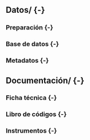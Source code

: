 
## <i class="fa fa-folder-open" aria-hidden="true"></i> Datos/ {-}


### <i class="fa fa-file-text" aria-hidden="true"></i> Preparación {-}

### <i class="fa fa-database" aria-hidden="true"></i> Base de datos {-}

### <i class="fa fa-folder-open" aria-hidden="true"></i> Metadatos {-}

## <i class="fa fa-folder-open" aria-hidden="true"></i> Documentación/ {-}

### <i class="fa fa-file-text" aria-hidden="true"></i> Ficha técnica {-}

### <i class="fa fa-file-text" aria-hidden="true"></i> Libro de códigos {-}

### <i class="fa fa-file-text" aria-hidden="true"></i> Instrumentos {-}


